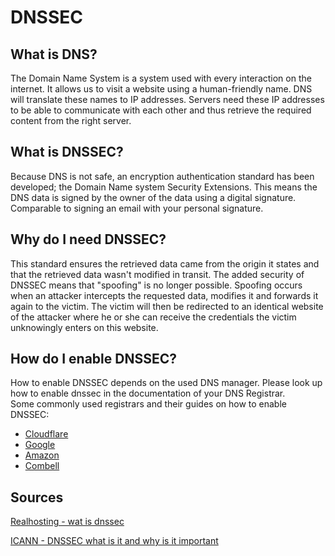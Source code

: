 # DNSSEC

## What is DNS?

The Domain Name System is a system used with every interaction on the internet. It allows us to visit a website using a human-friendly name. DNS will translate these names to IP addresses. Servers need these IP addresses to be able to communicate with each other and thus retrieve the required content from the right server.


## What is DNSSEC?

Because DNS is not safe, an encryption authentication standard has been developed; the Domain Name system Security Extensions. This means the DNS data is signed by the owner of the data using a digital signature. Comparable to signing an email with your personal signature.


## Why do I need DNSSEC?

This standard ensures the retrieved data came from the origin it states and that the retrieved data wasn't modified in transit.
The added security of DNSSEC means that "spoofing" is no longer possible.
Spoofing occurs when an attacker intercepts the requested data, modifies it and forwards it again to the victim. The victim will then be redirected to an identical website of the attacker where he or she can receive the credentials the victim unknowingly enters on this website.


## How do I enable DNSSEC?

How to enable DNSSEC depends on the used DNS manager.
Please look up how to enable dnssec in the documentation of your DNS Registrar. <br>
Some commonly used registrars and their guides on how to enable DNSSEC:
* [Cloudflare](https://developers.cloudflare.com/dns/additional-options/dnssec/)
* [Google](https://support.google.com/domains/answer/6387342)
* [Amazon](https://docs.aws.amazon.com/Route53/latest/DeveloperGuide/domain-configure-dnssec.html)
* [Combell](https://www.combell.com/en/blog/from-now-on-you-can-enable-dnssec-for-your-domain-name-yourself/)


## Sources

[Realhosting - wat is dnssec](https://realhosting.nl/helpdesk/wat-is-dnssec/)

[ICANN - DNSSEC what is it and why is it important](https://www.icann.org/resources/pages/dnssec-what-is-it-why-important-2019-03-05-en)